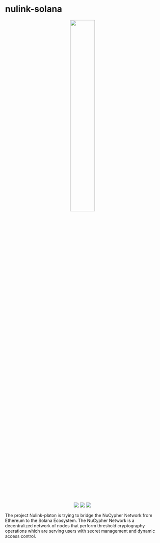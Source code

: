# nulink-solana

<p align="center">
  <a href="https://www.nulink.org/"><img src="https://github.com/NuLink-network/nulink/blob/94c5538a5fdc25e7d4391f4f2e4af60b3c480fc1/logo/nulink-bg-1.png" width=40%  /></a>
</p>

<p align="center">
  <a href="https://github.com/NuLink-network"><img src="https://img.shields.io/badge/Playground-NuLink_Network-brightgreen?logo=Parity%20Substrate" /></a>
  <a href="http://nulink.org/"><img src="https://img.shields.io/badge/made%20by-NuLink%20Foundation-blue.svg?style=flat-square" /></a>
  <a href="https://github.com/NuLink-network/nulink-solana"><img src="https://img.shields.io/badge/project-Nulink_Solana-yellow.svg?style=flat-square" /></a>
</p>


The project Nulink-platon is trying to bridge the NuCypher Network from Ethereum to the Solana Ecosystem. The NuCypher Network is a decentralized network of nodes that perform threshold cryptography operations which are serving users with secret management and dynamic access control.
